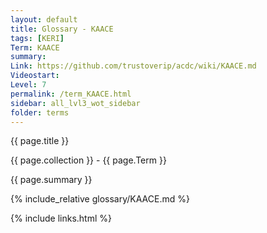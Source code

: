 ```yaml
---
layout: default
title: Glossary - KAACE
tags: [KERI]
Term: KAACE
summary: 
Link: https://github.com/trustoverip/acdc/wiki/KAACE.md
Videostart: 
Level: 7
permalink: /term_KAACE.html
sidebar: all_lvl3_wot_sidebar
folder: terms
---
```


{{ page.title }}

{{ page.collection }} - {{ page.Term }}

   {{ page.summary }}

{% include_relative glossary/KAACE.md %}

 {% include links.html %} 
